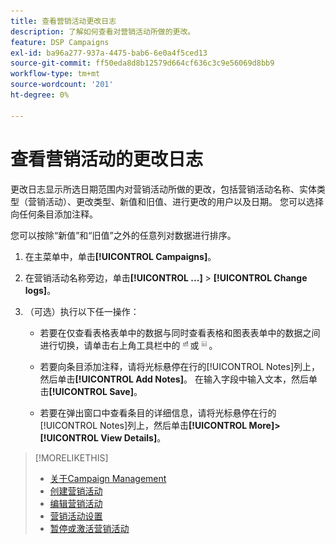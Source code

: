 ```yaml
---
title: 查看营销活动更改日志
description: 了解如何查看对营销活动所做的更改。
feature: DSP Campaigns
exl-id: ba96a277-937a-4475-bab6-6e0a4f5ced13
source-git-commit: ff50eda8d8b12579d664cf636c3c9e56069d8bb9
workflow-type: tm+mt
source-wordcount: '201'
ht-degree: 0%

---
```


# 查看营销活动的更改日志

更改日志显示所选日期范围内对营销活动所做的更改，包括营销活动名称、实体类型（营销活动）、更改类型、新值和旧值、进行更改的用户以及日期。 您可以选择向任何条目添加注释。

您可以按除“新值”和“旧值”之外的任意列对数据进行排序。

1. 在主菜单中，单击&#x200B;**[!UICONTROL Campaigns]**。

1. 在营销活动名称旁边，单击&#x200B;**[!UICONTROL ...]** > **[!UICONTROL Change logs]**。

1. （可选）执行以下任一操作：

   * 若要在仅查看表格表单中的数据与同时查看表格和图表表单中的数据之间进行切换，请单击右上角工具栏中的![表格和图表视图](/help/dsp/assets/table-plus-chart-view.png "表格和图表视图")或![表格视图](/help/dsp/assets/table-view.png "表格视图")。

   * 若要向条目添加注释，请将光标悬停在行的[!UICONTROL Notes]列上，然后单击&#x200B;**[!UICONTROL Add Notes]**。 在输入字段中输入文本，然后单击&#x200B;**[!UICONTROL Save]**。

   * 若要在弹出窗口中查看条目的详细信息，请将光标悬停在行的[!UICONTROL Notes]列上，然后单击&#x200B;**[!UICONTROL More]>[!UICONTROL View Details]**。

>[!MORELIKETHIS]
>
>* [关于Campaign Management](campaign-about.md)
>* [创建营销活动](campaign-create.md)
>* [编辑营销活动](campaign-edit.md)
>* [营销活动设置](campaign-settings.md)
>* [暂停或激活营销活动](campaign-pause-activate.md)
